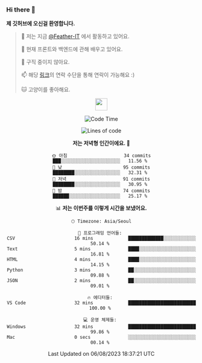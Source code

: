 ### Hi there 👋

**제 깃허브에 오신걸 환영합니다.**
 > 🔭 저는 지금 [@Feather-IT](https://www.github.com/Feather-IT) 에서 활동하고 있어요.
> 
 >  🌱 현재 프론트와 백엔드에 관해 배우고 있어요.
> 
 >  🚫 구직 중이지 않아요.
> 
 > 📫 해당 [링크](https://litt.ly/wh3nilvyou)의 연락 수단을 통해 연락이 가능해요 :)
>
 > 🐱 고양이를 좋아해요.

<div align="center"> 
 <a href="https://litt.ly/wh3nilvyou">
    <img src="https://github.githubassets.com/images/mona-loading-default.gif" width="32" />
 </a>

<!--START_SECTION:waka-->
![Code Time](http://img.shields.io/badge/Code%20Time-18%20hrs%2035%20mins-blue)

![Lines of code](https://img.shields.io/badge/%EC%A0%80%EB%8A%94%20%EC%97%AC%ED%83%9C%EA%B9%8C%EC%A7%80%20-367.9%20thousand%20%EC%A4%84%EC%9D%98%20%EC%BD%94%EB%93%9C%EB%A5%BC%20%EC%9E%91%EC%84%B1%ED%96%88%EC%96%B4%EC%9A%94.-blue)

**저는 저녁형 인간이에요. 🦉** 

```text
🌞 아침                     34 commits          ███░░░░░░░░░░░░░░░░░░░░░░   11.56 % 
🌆 낮　                     95 commits          ████████░░░░░░░░░░░░░░░░░   32.31 % 
🌃 저녁                     91 commits          ████████░░░░░░░░░░░░░░░░░   30.95 % 
🌙 밤　                     74 commits          ██████░░░░░░░░░░░░░░░░░░░   25.17 % 
```


📊 **저는 이번주를 이렇게 시간을 보냈어요.** 

```text
🕑︎ Timezone: Asia/Seoul

💬 프로그래밍 언어들: 
CSV                      16 mins             █████████████░░░░░░░░░░░░   50.14 % 
Text                     5 mins              ████░░░░░░░░░░░░░░░░░░░░░   16.81 % 
HTML                     4 mins              ████░░░░░░░░░░░░░░░░░░░░░   14.15 % 
Python                   3 mins              ██░░░░░░░░░░░░░░░░░░░░░░░   09.88 % 
JSON                     2 mins              ██░░░░░░░░░░░░░░░░░░░░░░░   09.01 % 

🔥 에디터들: 
VS Code                  32 mins             █████████████████████████   100.00 % 

💻 운영 체제들: 
Windows                  32 mins             █████████████████████████   99.86 % 
Mac                      0 secs              ░░░░░░░░░░░░░░░░░░░░░░░░░   00.14 % 
```


 Last Updated on 06/08/2023 18:37:21 UTC
<!--END_SECTION:waka-->
</div>

